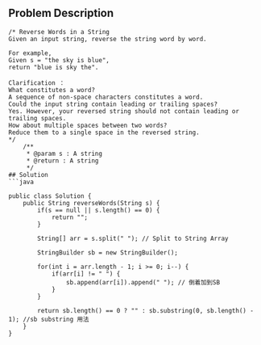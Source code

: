 ## Problem Description
```
/* Reverse Words in a String
Given an input string, reverse the string word by word.

For example,
Given s = "the sky is blue",
return "blue is sky the".

Clarification ：
What constitutes a word?
A sequence of non-space characters constitutes a word.
Could the input string contain leading or trailing spaces?
Yes. However, your reversed string should not contain leading or trailing spaces.
How about multiple spaces between two words?
Reduce them to a single space in the reversed string.
*/
    /**
     * @param s : A string
     * @return : A string
     */
## Solution
```java

public class Solution {
    public String reverseWords(String s) {
        if(s == null || s.length() == 0) {
            return "";
        }
        
        String[] arr = s.split(" "); // Split to String Array
        
        StringBuilder sb = new StringBuilder();

        for(int i = arr.length - 1; i >= 0; i--) {
            if(arr[i] != " ") {
                sb.append(arr[i]).append(" "); // 倒着加到SB
            }
        } 
        
        return sb.length() == 0 ? "" : sb.substring(0, sb.length() - 1); //sb substring 用法
    }
}

